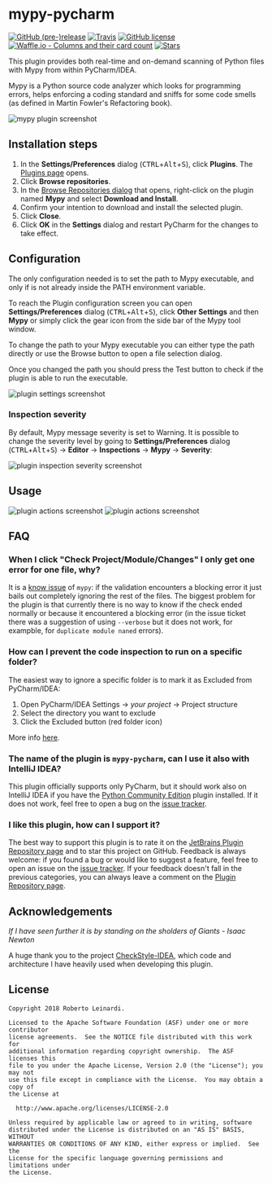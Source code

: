 # mypy-pycharm
[![GitHub (pre-)release](https://img.shields.io/github/release/leinardi/mypy-pycharm/all.svg?style=plastic)](https://github.com/leinardi/mypy-pycharm/releases)
[![Travis](https://img.shields.io/travis/leinardi/mypy-pycharm/master.svg?style=plastic)](https://travis-ci.org/leinardi/mypy-pycharm)
[![GitHub license](https://img.shields.io/github/license/leinardi/mypy-pycharm.svg?style=plastic)](https://github.com/leinardi/mypy-pycharm/blob/master/LICENSE) 
[![Waffle.io - Columns and their card count](https://badge.waffle.io/leinardi/mypy-pycharm.svg?columns=all&style=plastic)](https://waffle.io/leinardi/mypy-pycharm) 
[![Stars](https://img.shields.io/github/stars/leinardi/mypy-pycharm.svg?style=social&label=Stars)](https://github.com/leinardi/mypy-pycharm/stargazers) 

This plugin provides both real-time and on-demand scanning of Python files with Mypy from within PyCharm/IDEA.

Mypy is a Python source code analyzer which looks for programming errors,
helps enforcing a coding standard and sniffs for some code smells 
(as defined in Martin Fowler's Refactoring book).

![mypy plugin screenshot](https://github.com/leinardi/mypy-pycharm/blob/master/art/mypy-pycharm.png)

## Installation steps
1. In the **Settings/Preferences** dialog (<kbd>CTRL</kbd>+<kbd>Alt</kbd>+<kbd>S</kbd>), click **Plugins**. The [Plugins page](https://www.jetbrains.com/help/pycharm/plugins-settings.html) opens.
2. Click **Browse repositories**.
3. In the [Browse Repositories dialog](https://www.jetbrains.com/help/pycharm/browse-repositories-dialog.html) that opens, right-click on the plugin named **Mypy** and select **Download and Install**.
4. Confirm your intention to download and install the selected plugin.
5. Click **Close**.
6. Click **OK** in the **Settings** dialog and restart PyCharm for the changes to take effect.

## Configuration

The only configuration needed is to set the path to Mypy executable, and only if is not already
inside the PATH environment variable.

To reach the Plugin configuration screen you can open **Settings/Preferences** dialog (<kbd>CTRL</kbd>+<kbd>Alt</kbd>+<kbd>S</kbd>), click **Other Settings**  and then **Mypy** or simply click the gear icon from the side bar of the Mypy tool window.

To change the path to your Mypy executable you can either type the path directly or use 
the Browse button to open a file selection dialog.

Once you changed the path you should press the Test button to check if the plugin is able to run
the executable.

![plugin settings screenshot](https://github.com/leinardi/mypy-pycharm/blob/master/art/mypy-settings.png)

### Inspection severity

By default, Mypy message severity is set to Warning. It is possible to change the severity level
by going to **Settings/Preferences** dialog (<kbd>CTRL</kbd>+<kbd>Alt</kbd>+<kbd>S</kbd>) -> **Editor** -> **Inspections** -> **Mypy** -> **Severity**:

![plugin inspection severity screenshot](https://github.com/leinardi/mypy-pycharm/blob/master/art/mypy-inspection-severity.png)

## Usage

![plugin actions screenshot](https://github.com/leinardi/mypy-pycharm/blob/master/art/actions1.png)
![plugin actions screenshot](https://github.com/leinardi/mypy-pycharm/blob/master/art/actions2.png)

## FAQ
### When I click "Check Project/Module/Changes" I only get one error for one file, why?
It is a [know issue](https://github.com/python/mypy/issues/3850) of `mypy`: if the validation encounters a blocking error it just bails out completely ignoring the rest of the files. The biggest problem for the plugin is that currently there is no way to know if the check ended normally or because it encountered a blocking error (in the issue ticket there was a suggestion of using `--verbose` but it does not work, for exampble, for `duplicate module naned` errors).

### How can I prevent the code inspection to run on a specific folder?

The easiest way to ignore a specific folder is to mark it as Excluded from PyCharm/IDEA:

1. Open PyCharm/IDEA Settings -> *your project* -> Project structure
2. Select the directory you want to exclude
3. Click the Excluded button (red folder icon)

More info [here](https://www.jetbrains.com/help/pycharm/configuring-folders-within-a-content-root.html#mark). 

### The name of the plugin is `mypy-pycharm`, can I use it also with IntelliJ IDEA?

This plugin officially supports only PyCharm, but it should work also on IntelliJ IDEA
if you have the [Python Community Edition](https://plugins.jetbrains.com/plugin/7322-python-community-edition)
plugin installed. If it does not work, feel free to open a bug on the [issue tracker](https://github.com/leinardi/mypy-pycharm/issues).

### I like this plugin, how can I support it?

The best way to support this plugin is to rate it on the [JetBrains Plugin Repository page](https://plugins.jetbrains.com/plugin/11086-mypy) and to star this project on GitHub.
Feedback is always welcome: if you found a bug or would like to suggest a feature,
feel free to open an issue on the [issue tracker](https://github.com/leinardi/mypy-pycharm/issues). If your feedback doesn't fall in the previous categories,
you can always leave a comment on the [Plugin Repository page](https://plugins.jetbrains.com/plugin/11086-mypy).

## Acknowledgements
_If I have seen further it is by standing on the sholders of Giants - Isaac Newton_

A huge thank you to the project [CheckStyle-IDEA](https://github.com/jshiell/checkstyle-idea), 
which code and architecture I have heavily used when developing this plugin.

## License

```
Copyright 2018 Roberto Leinardi.

Licensed to the Apache Software Foundation (ASF) under one or more contributor
license agreements.  See the NOTICE file distributed with this work for
additional information regarding copyright ownership.  The ASF licenses this
file to you under the Apache License, Version 2.0 (the "License"); you may not
use this file except in compliance with the License.  You may obtain a copy of
the License at

  http://www.apache.org/licenses/LICENSE-2.0

Unless required by applicable law or agreed to in writing, software
distributed under the License is distributed on an "AS IS" BASIS, WITHOUT
WARRANTIES OR CONDITIONS OF ANY KIND, either express or implied.  See the
License for the specific language governing permissions and limitations under
the License.
```

